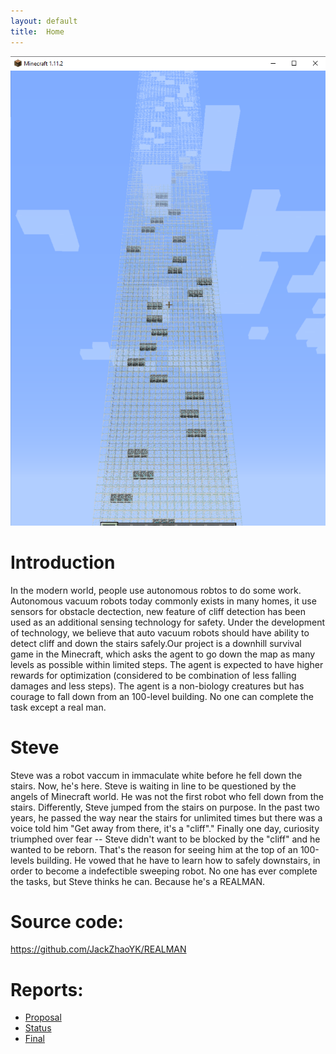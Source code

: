 ```yaml
---
layout: default
title:  Home
---
```


<img src="./img/mapOverview.png"  />

# Introduction 
In the modern world, people use autonomous robtos to do some work. Autonomous vacuum robots today commonly exists in many homes, it use sensors for obstacle dectection, new feature of cliff detection has been used as an additional sensing technology for safety. Under the development of technology, we believe that auto vacuum robots should have ability to detect cliff and down the stairs safely.Our project is a downhill survival game in the Minecraft, which asks the agent to go down the map as many levels as possible within limited steps. The agent is expected to have higher rewards for optimization (considered to be combination of less falling damages and less steps). The agent is a non-biology creatures but has courage to fall down from an 100-level building. No one can complete the task except a real man. 

# Steve
Steve was a robot vaccum in immaculate white before he fell down the stairs. 
Now, he's here. Steve is waiting in line to be questioned by the angels of Minecraft world. 
He was not the first robot who fell down from the stairs. Differently, Steve jumped from the stairs on purpose. In the past two years, he passed the way near the stairs for unlimited times but there was a voice told him "Get away from there, it's a "cliff"." Finally one day, curiosity triumphed over fear -- Steve didn't want to be blocked by the "cliff" and he wanted to be reborn. That's the reason for seeing him at the top of an 100-levels building. He vowed that he have to learn how to safely downstairs, in order to become a indefectible sweeping robot. 
No one has ever complete the tasks, but Steve thinks he can. Because he's a REALMAN.

# Source code: 
https://github.com/JackZhaoYK/REALMAN

# Reports:
- [Proposal](proposal.md)
- [Status](status.md)
- [Final](final.md)


